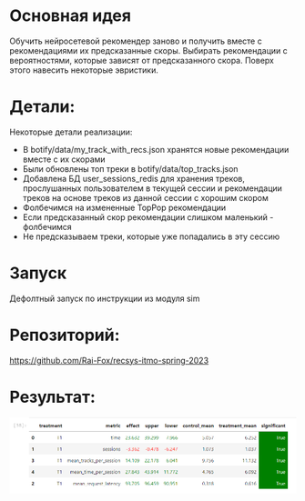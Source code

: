 # Основная идея

Обучить нейросетевой рекомендер заново и получить вместе с рекомендациями их предсказанные скоры.
Выбирать рекомендации с вероятностями, которые зависят от предсказанного скора.
Поверх этого навесить некоторые эвристики.

# Детали:

Некоторые детали реализации:

* В botify/data/my_track_with_recs.json хранятся новые рекомендации вместе с их скорами
* Были обновлены топ треки в botify/data/top_tracks.json
* Добавлена БД user_sessions_redis для хранения треков, прослушанных пользователем в текущей сессии
и рекомендации треков на основе треков из данной сессии с хорошим скором
* Фолбечимся на измененные TopPop рекомендации
* Если предсказанный скор рекомендации слишком маленький - фолбечимся
* Не предсказываем треки, которые уже попадались в эту сессию

# Запуск

Дефолтный запуск по инструкции из модуля sim

# Репозиторий:

https://github.com/Rai-Fox/recsys-itmo-spring-2023

# Результат:

![alt text](result.png "result")
